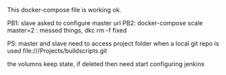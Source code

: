 This docker-compose file is working ok.

PB1: slave asked to configure master url 
PB2: docker-compose scale master=2 : messed things, dkc rm -f fixed


PS: master and slave need to access project folder when a local git repo is used
	file:///Projects/buildscripts.git

the volumns keep state, if deleted then need start configuring jenkins